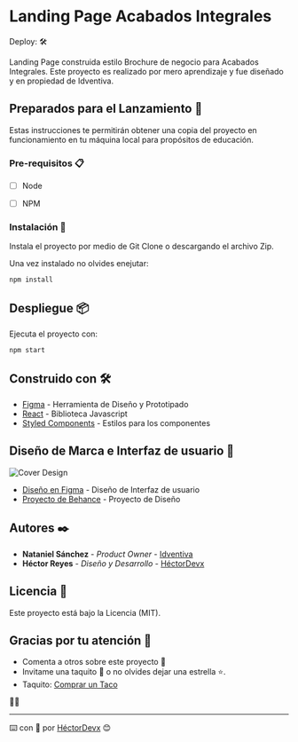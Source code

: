 # Landing Page Acabados Integrales
Deploy: 🛠

Landing Page construida estilo Brochure de negocio para Acabados Integrales. Este proyecto es realizado por mero aprendizaje y fue diseñado y en propiedad de Idventiva.


## Preparados para el Lanzamiento 🚀

Estas instrucciones te permitirán obtener una copia del proyecto en funcionamiento en tu máquina local para propósitos de educación.


### Pre-requisitos 📋

- [ ] Node
- [ ] NPM


### Instalación 🔧

Instala el proyecto por medio de Git Clone o descargando el archivo Zip.

Una vez instalado no olvides enejutar:

```
npm install
```


## Despliegue 📦

Ejecuta el proyecto con:

```
npm start
```

## Construido con 🛠️

* [Figma](https://www.figma.com/) - Herramienta de Diseño y Prototipado
* [React](https://es.reactjs.org/) - Biblioteca Javascript
* [Styled Components](https://styled-components.com/) - Estilos para los componentes


## Diseño de Marca e Interfaz de usuario 🎨

![Cover Design](https://mir-cdn.behance.net/v1/rendition/project_modules/fs/d30872100458373.5f091f58268c2.png)

- [Diseño en Figma](https://www.figma.com/file/woJcPZE63zprwVvKhMX8jk/AKB2?node-id=134%3A2) - Diseño de Interfaz de usuario
- [Proyecto de Behance](https://www.behance.net/gallery/100458373/Acabados-Integrales-Branding-Design-Web-Development?) - Proyecto de Diseño



## Autores ✒️

- **Nataniel Sánchez** - _Product Owner_ - [Idventiva](https://idventiva.com)
- **Héctor Reyes** - _Diseño y Desarrollo_ - [HéctorDevx](https://github.com/HectorDevx)


## Licencia 📄

Este proyecto está bajo la Licencia (MIT).


## Gracias por tu atención 🎁

- Comenta a otros sobre este proyecto 📢
- Invitame una taquito 🌮 o no olvides dejar una estrella ⭐.
- Taquito: [Comprar un Taco](https://www.paypal.me/HReyes117)

🐱‍🚀

---

⌨️ con 💚 por [HéctorDevx](https://github.com/HectorDevx) 😊
